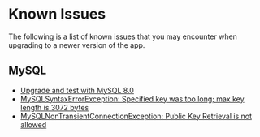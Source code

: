 # Known Issues

The following is a list of known issues that you may encounter when upgrading to a newer version of the app.

## MySQL 
* [Upgrade and test with MySQL 8.0](https://github.com/openboxes/openboxes/issues/1694)
* [MySQLSyntaxErrorException: Specified key was too long; max key length is 3072 bytes](https://github.com/openboxes/openboxes/issues/2401)
* [MySQLNonTransientConnectionException: Public Key Retrieval is not allowed](https://github.com/openboxes/openboxes/issues/2280)

[//]: # (## Apache)

[//]: # (* []&#40;https://pihemr.atlassian.net/browse/OBS-1609&#41;)

[//]: # (* []&#40;https://pihemr.atlassian.net/browse/OBS-1611&#41;)
